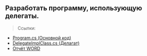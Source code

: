 **Разработать программу, использующую делегаты.**
---
> Ссылки:

 - [Program.cs (Основной код)](https://github.com/devasidmi/bmstu-labs/blob/lab6/lab6/Program.cs)
 - [DelegateImplClass.cs (Делагат)](https://github.com/devasidmi/bmstu-labs/blob/lab6/lab6/DelegateImplClass.cs)
 - [Отчёт WORD](https://github.com/devasidmi/bmstu-labs/blob/lab6/lab6/lr6_otchet.doc)
